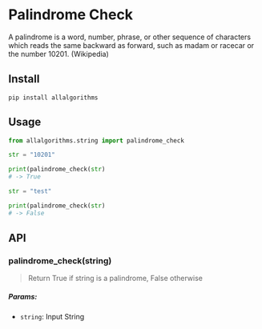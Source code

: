 # Palindrome Check

A palindrome is a word, number, phrase, or other sequence of characters which reads the same backward as forward, such as madam or racecar or the number 10201. (Wikipedia)

## Install

```
pip install allalgorithms
```

## Usage

```py
from allalgorithms.string import palindrome_check

str = "10201"

print(palindrome_check(str)
# -> True

str = "test"

print(palindrome_check(str)
# -> False
```

## API

### palindrome_check(string)

> Return True if string is a palindrome, False otherwise

##### Params:

- `string`: Input String

